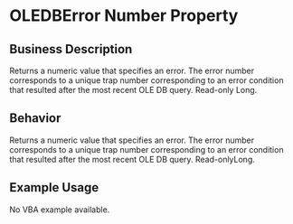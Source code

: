 # OLEDBError Number Property

## Business Description
Returns a numeric value that specifies an error. The error number corresponds to a unique trap number corresponding to an error condition that resulted after the most recent OLE DB query. Read-only Long.

## Behavior
Returns a numeric value that specifies an error. The error number corresponds to a unique trap number corresponding to an error condition that resulted after the most recent OLE DB query. Read-onlyLong.

## Example Usage
No VBA example available.